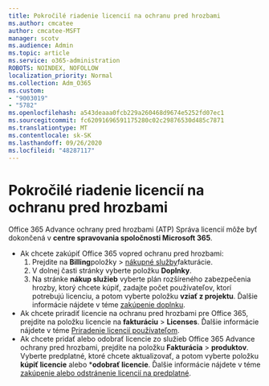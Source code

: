 ```yaml
---
title: Pokročilé riadenie licencií na ochranu pred hrozbami
ms.author: cmcatee
author: cmcatee-MSFT
manager: scotv
ms.audience: Admin
ms.topic: article
ms.service: o365-administration
ROBOTS: NOINDEX, NOFOLLOW
localization_priority: Normal
ms.collection: Adm_O365
ms.custom:
- "9003019"
- "5782"
ms.openlocfilehash: a543deaaa0fcb229a260468d9674e5252fd07ec1
ms.sourcegitcommit: fc62091696591175280c02c29876530d485c7871
ms.translationtype: MT
ms.contentlocale: sk-SK
ms.lasthandoff: 09/26/2020
ms.locfileid: "48287117"
---
```

# <a name="advanced-threat-protection-license-management"></a>Pokročilé riadenie licencií na ochranu pred hrozbami

Office 365 Advance ochrany pred hrozbami (ATP) Správa licencií môže byť dokončená v  **centre spravovania spoločnosti Microsoft 365**.

- Ak chcete zakúpiť Office 365 vopred ochranu pred hrozbami:
    1. Prejdite na **Billing**položky  >  [nákupné služby](https://go.microsoft.com/fwlink/p/?linkid=868433)fakturácie.
    2. V dolnej časti stránky vyberte položku **Doplnky**.
    3. Na stránke **nákup služieb** vyberte plán rozšíreného zabezpečenia hrozby, ktorý chcete kúpiť, zadajte počet používateľov, ktorí potrebujú licenciu, a potom vyberte položku **vziať z projektu**. Ďalšie informácie nájdete v téme [zakúpenie doplnku](https://docs.microsoft.com/microsoft-365/commerce/buy-or-edit-an-add-on).
- Ak chcete priradiť licencie na ochranu pred hrozbami pre Office 365, prejdite na položku licencie na **fakturáciu**  >  **Licenses**. Ďalšie informácie nájdete v téme [Priradenie licencií používateľom](https://docs.microsoft.com/microsoft-365/admin/manage/assign-licenses-to-users).
- Ak chcete pridať alebo odobrať licencie zo služieb Office 365 Advance ochrany pred hrozbami, prejdite na položku **Fakturácia**  >  **produktov**. Vyberte predplatné, ktoré chcete aktualizovať, a potom vyberte položku **kúpiť licencie** alebo ***odobrať licencie**. Ďalšie informácie nájdete v téme [zakúpenie alebo odstránenie licencií na predplatné](https://docs.microsoft.com/microsoft-365/commerce/licenses/buy-licenses).